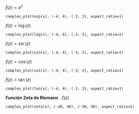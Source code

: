 $f(z)=e^z$

```sage
complex_plot(exp(x), (-4, 4), (-3, 3), aspect_ratio=1)
```

$f(z)=\log(z)$

```sage
complex_plot(log(x), (-4, 4), (-3, 3), aspect_ratio=1)
```

$f(z)=\sin(z)$

```sage
complex_plot(sin(x), (-4, 4), (-3, 3), aspect_ratio=1)
```

$f(z)=\cos(z)$

```sage
complex_plot(cos(x), (-4, 4), (-3, 3), aspect_ratio=1)
```

$f(z)=\tan(z)$

```sage
complex_plot(tan(x), (-4, 4), (-3, 3), aspect_ratio=1)
```

**Función Zeta de Riemann** $\,\,\,\zeta(z)$

```sage
complex_plot(zeta(x), (-40, 40), (-30, 30), aspect_ratio=1)
```